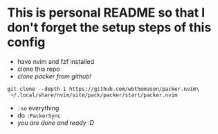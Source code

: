 # This is personal README so that I don't forget the setup steps of this config

- have nvim and fzf installed
- clone this repo
- *clone packer from github!*
```
git clone --depth 1 https://github.com/wbthomason/packer.nvim\
 ~/.local/share/nvim/site/pack/packer/start/packer.nvim
```
- `:so` everything
- do `:PackerSync`
- *you are done and ready :D*  
